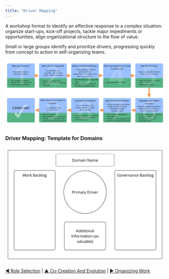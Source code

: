 ```yaml
---
title: "Driver Mapping"
---
```



A workshop format to identify an effective response to a complex situation: organize start-ups, kick-off projects, tackle major impediments or opportunities, align organizational structure to the flow of value.

Small or large groups identify and prioritize drivers, progressing quickly from concept to action in self-organizing teams.




![inline,fit](img/facilitation-guides/driver-mapping-fg-print.png)


### Driver Mapping: Template for Domains 

![inline,fit](img/templates/domain-template.png)


[&#9664; Role Selection](role-selection.html) | [&#9650; Co-Creation And Evolution](co-creation-and-evolution.html) | [&#9654; Organizing Work](organizing-work.html)

